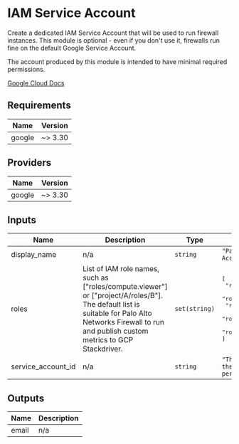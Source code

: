 # IAM Service Account

Create a dedicated IAM Service Account that will be used to run firewall instances.
This module is optional - even if you don't use it, firewalls run fine on the default Google Service Account.

The account produced by this module is intended to have minimal required permissions.

[Google Cloud Docs](https://cloud.google.com/compute/docs/access/create-enable-service-accounts-for-instances#best_practices)

<!-- BEGINNING OF PRE-COMMIT-TERRAFORM DOCS HOOK -->
## Requirements

| Name | Version |
|------|---------|
| google | ~> 3.30 |

## Providers

| Name | Version |
|------|---------|
| google | ~> 3.30 |

## Inputs

| Name | Description | Type | Default | Required |
|------|-------------|------|---------|:--------:|
| display\_name | n/a | `string` | `"Palo Alto Networks Firewall Service Account"` | no |
| roles | List of IAM role names, such as ["roles/compute.viewer"] or ["project/A/roles/B"]. The default list is suitable for Palo Alto Networks Firewall to run and publish custom metrics to GCP Stackdriver. | `set(string)` | <pre>[<br>  "roles/logging.logWriter",<br>  "roles/monitoring.metricWriter",<br>  "roles/monitoring.viewer",<br>  "roles/stackdriver.accounts.viewer",<br>  "roles/stackdriver.resourceMetadata.writer"<br>]</pre> | no |
| service\_account\_id | n/a | `string` | `"The google_service_account.account_id of the created IAM account, unique string per project."` | no |

## Outputs

| Name | Description |
|------|-------------|
| email | n/a |

<!-- END OF PRE-COMMIT-TERRAFORM DOCS HOOK -->
